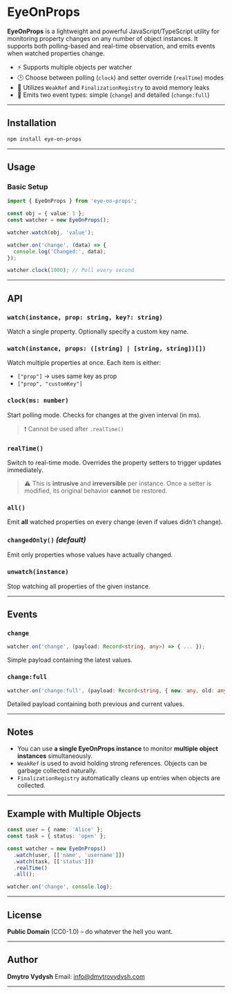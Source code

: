 # EyeOnProps

**EyeOnProps** is a lightweight and powerful JavaScript/TypeScript utility for monitoring property changes on any number of object instances. It supports both polling-based and real-time observation, and emits events when watched properties change.

* ⚡️ Supports multiple objects per watcher
* 🕒 Choose between polling (`clock`) and setter override (`realTime`) modes
* 🧠 Utilizes `WeakRef` and `FinalizationRegistry` to avoid memory leaks
* 📢 Emits two event types: simple (`change`) and detailed (`change:full`)

---

## Installation

```bash
npm install eye-on-props
```

---

## Usage

### Basic Setup

```ts
import { EyeOnProps } from 'eye-on-props';

const obj = { value: 1 };
const watcher = new EyeOnProps();

watcher.watch(obj, 'value');

watcher.on('change', (data) => {
  console.log('Changed:', data);
});

watcher.clock(1000); // Poll every second
```

---

## API

### `watch(instance, prop: string, key?: string)`

Watch a single property. Optionally specify a custom key name.

### `watch(instance, props: ([string] | [string, string])[])`

Watch multiple properties at once. Each item is either:

* `["prop"]` → uses same key as prop
* `["prop", "customKey"]`

### `clock(ms: number)`

Start polling mode. Checks for changes at the given interval (in ms).

> ❗ Cannot be used after `.realTime()`

### `realTime()`

Switch to real-time mode. Overrides the property setters to trigger updates immediately.

> ⚠️ This is **intrusive** and **irreversible** per instance. Once a setter is modified, its original behavior **cannot** be restored.

### `all()`

Emit **all** watched properties on every change (even if values didn't change).

### `changedOnly()` *(default)*

Emit only properties whose values have actually changed.

### `unwatch(instance)`

Stop watching all properties of the given instance.

---

## Events

### `change`

```ts
watcher.on('change', (payload: Record<string, any>) => { ... });
```

Simple payload containing the latest values.

### `change:full`

```ts
watcher.on('change:full', (payload: Record<string, { new: any, old: any }>) => { ... });
```

Detailed payload containing both previous and current values.

---

## Notes

* You can use **a single EyeOnProps instance** to monitor **multiple object instances** simultaneously.
* `WeakRef` is used to avoid holding strong references. Objects can be garbage collected naturally.
* `FinalizationRegistry` automatically cleans up entries when objects are collected.

---

## Example with Multiple Objects

```ts
const user = { name: 'Alice' };
const task = { status: 'open' };

const watcher = new EyeOnProps()
  .watch(user, [['name', 'username']])
  .watch(task, [['status']])
  .realTime()
  .all();

watcher.on('change', console.log);
```

---

## License

**Public Domain** (CC0-1.0) – do whatever the hell you want.

---

## Author

**Dmytro Vydysh**
Email: [info@dmytrovydysh.com](mailto:info@dmytrovydysh.com)

---
